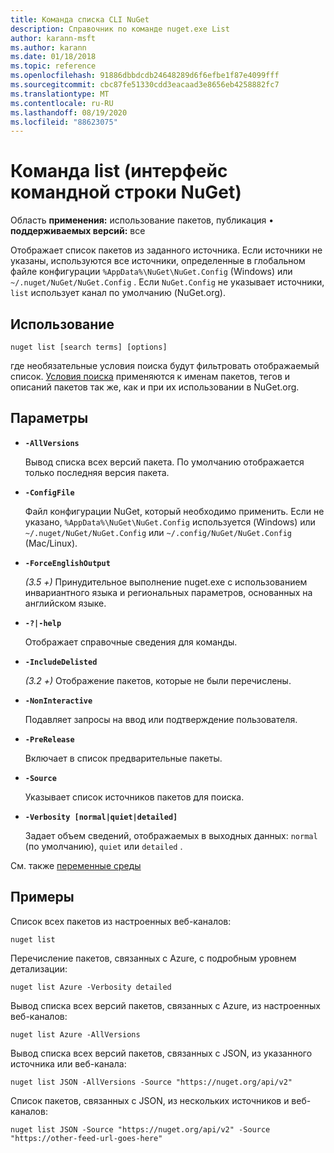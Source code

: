 ```yaml
---
title: Команда списка CLI NuGet
description: Справочник по команде nuget.exe List
author: karann-msft
ms.author: karann
ms.date: 01/18/2018
ms.topic: reference
ms.openlocfilehash: 91886dbbdcdb24648289d6f6efbe1f87e4099fff
ms.sourcegitcommit: cbc87fe51330cdd3eacaad3e8656eb4258882fc7
ms.translationtype: MT
ms.contentlocale: ru-RU
ms.lasthandoff: 08/19/2020
ms.locfileid: "88623075"
---
```

# <a name="list-command-nuget-cli"></a>Команда list (интерфейс командной строки NuGet)

Область **применения:** использование пакетов, публикация &bullet; **поддерживаемых версий:** все

Отображает список пакетов из заданного источника. Если источники не указаны, используются все источники, определенные в глобальном файле конфигурации `%AppData%\NuGet\NuGet.Config` (Windows) или `~/.nuget/NuGet/NuGet.Config` . Если `NuGet.Config` не указывает источники, `list` использует канал по умолчанию (NuGet.org).

## <a name="usage"></a>Использование

```cli
nuget list [search terms] [options]
```

где необязательные условия поиска будут фильтровать отображаемый список. [Условия поиска](/nuget/consume-packages/finding-and-choosing-packages#search-syntax) применяются к именам пакетов, тегов и описаний пакетов так же, как и при их использовании в NuGet.org. 

## <a name="options"></a>Параметры

- **`-AllVersions`**

  Вывод списка всех версий пакета. По умолчанию отображается только последняя версия пакета.

- **`-ConfigFile`**

  Файл конфигурации NuGet, который необходимо применить. Если не указано, `%AppData%\NuGet\NuGet.Config` используется (Windows) или `~/.nuget/NuGet/NuGet.Config` или `~/.config/NuGet/NuGet.Config` (Mac/Linux).

- **`-ForceEnglishOutput`**

  *(3.5 +)* Принудительное выполнение nuget.exe с использованием инвариантного языка и региональных параметров, основанных на английском языке.

- **`-?|-help`**

  Отображает справочные сведения для команды.

- **`-IncludeDelisted`**

  *(3.2 +)* Отображение пакетов, которые не были перечислены.

- **`-NonInteractive`**

  Подавляет запросы на ввод или подтверждение пользователя.

- **`-PreRelease`**

  Включает в список предварительные пакеты.

- **`-Source`**

  Указывает список источников пакетов для поиска.

- **`-Verbosity [normal|quiet|detailed]`**

  Задает объем сведений, отображаемых в выходных данных: `normal` (по умолчанию), `quiet` или `detailed` .

См. также [переменные среды](cli-ref-environment-variables.md)

## <a name="examples"></a>Примеры

Список всех пакетов из настроенных веб-каналов:
```
nuget list
```
Перечисление пакетов, связанных с Azure, с подробным уровнем детализации:
```
nuget list Azure -Verbosity detailed
```
Вывод списка всех версий пакетов, связанных с Azure, из настроенных веб-каналов:
```
nuget list Azure -AllVersions
```
Вывод списка всех версий пакетов, связанных с JSON, из указанного источника или веб-канала:
```
nuget list JSON -AllVersions -Source "https://nuget.org/api/v2"
```
Список пакетов, связанных с JSON, из нескольких источников и веб-каналов:
```
nuget list JSON -Source "https://nuget.org/api/v2" -Source "https://other-feed-url-goes-here"
```
